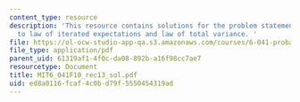 ```yaml
---
content_type: resource
description: 'This resource contains solutions for the problem statements related
  to law of iterated expectations and law of total variance. '
file: https://ol-ocw-studio-app-qa.s3.amazonaws.com/courses/6-041-probabilistic-systems-analysis-and-applied-probability-fall-2010/ed8a0116fcaf4c0bd79f5550454319ad_MIT6_041F10_rec13_sol.pdf
file_type: application/pdf
parent_uid: 61319af1-4f0c-da08-892b-a16f98cc7ae7
resourcetype: Document
title: MIT6_041F10_rec13_sol.pdf
uid: ed8a0116-fcaf-4c0b-d79f-5550454319ad
---
```

